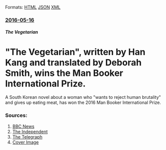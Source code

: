 
Formats: [HTML](/news/2016/05/16/the-vegetarian-written-by-han-kang-and-translated-by-deborah-smith-wins-the-man-booker-international-prize.html)  [JSON](/news/2016/05/16/the-vegetarian-written-by-han-kang-and-translated-by-deborah-smith-wins-the-man-booker-international-prize.json)  [XML](/news/2016/05/16/the-vegetarian-written-by-han-kang-and-translated-by-deborah-smith-wins-the-man-booker-international-prize.xml)  

### [2016-05-16](/news/2016/05/16/index.md)

##### The Vegetarian
#  "The Vegetarian", written by Han Kang and translated by Deborah Smith, wins the Man Booker International Prize. 

A South Korean novel about a woman who &quot;wants to reject human brutality&quot; and gives up eating meat, has won the 2016 Man Booker International Prize.


### Sources:

1. [BBC News](http://www.bbc.co.uk/news/entertainment-arts-36303604)
2. [The Independent](https://www.independent.co.uk/arts-entertainment/books/news/man-booker-international-2016-han-kang-and-british-translator-win-prize-for-the-vegetarian-a7032911.html)
3. [The Telegraph](http://www.telegraph.co.uk/news/2016/05/16/briton-wins-man-booker-international-prize-for-korean-translatio/)
3. [Cover Image](http://ichef.bbci.co.uk/news/1024/cpsprodpb/D016/production/_89707235_032958821.jpg)
